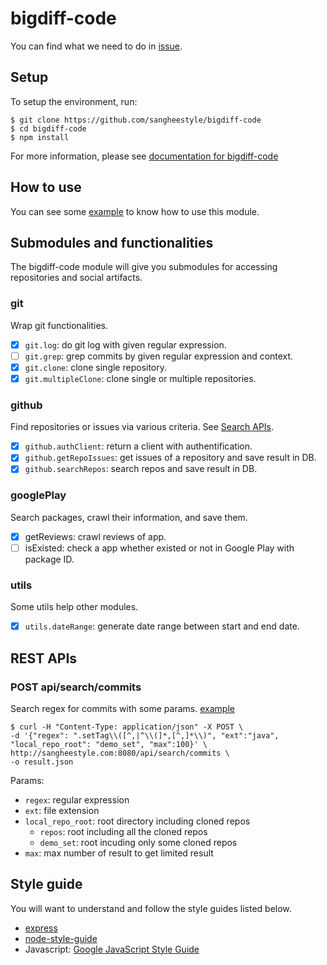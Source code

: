 # bigdiff-code
You can find what we need to do in [issue](https://github.com/sangheestyle/bigdiff-code/issues).

## Setup
To setup the environment, run:
```shell
$ git clone https://github.com/sangheestyle/bigdiff-code
$ cd bigdiff-code
$ npm install
```
For more information, please see [documentation for bigdiff-code](doc/README.md)

## How to use
You can see some [example](https://github.com/sangheestyle/bigdiff-code/tree/master/examples) to know how to use this module.

## Submodules and functionalities
The bigdiff-code module will give you submodules for accessing repositories and social artifacts.

### git
Wrap git functionalities.
- [x] `git.log`: do git log with given regular expression.
- [ ] `git.grep`: grep commits by given regular expression and context.
- [x] `git.clone`: clone single repository.
- [x] `git.multipleClone`: clone single or multiple repositories.

### github
Find repositories or issues via various criteria. See [Search APIs](https://developer.github.com/v3/search).
- [x] `github.authClient`: return a client with authentification.
- [x] `github.getRepoIssues`: get issues of a repository and save result in DB.
- [x] `github.searchRepos`: search repos and save result in DB.

### googlePlay
Search packages, crawl their information, and save them.
- [x] getReviews: crawl reviews of app.
- [ ] isExisted: check a app whether existed or not in Google Play with package ID.

### utils
Some utils help other modules.
- [x] `utils.dateRange`: generate date range between start and end date.

## REST APIs
### POST api/search/commits
Search regex for commits with some params. [example](https://gist.github.com/sangheestyle/3d6c3e7cd65e416ac398)
```shell
$ curl -H "Content-Type: application/json" -X POST \
-d '{"regex": ".setTag\\([^,|^\\(]*,[^,]*\\)", "ext":"java", "local_repo_root": "demo_set", "max":100}' \
http://sangheestyle.com:8080/api/search/commits \
-o result.json
```
Params:
* `regex`: regular expression
* `ext`: file extension
* `local_repo_root`: root directory including cloned repos
  * `repos`: root including all the cloned repos
  * `demo_set`: root incuding only some cloned repos
* `max`: max number of result to get limited result

## Style guide
You will want to understand and follow the style guides listed below.
* [express](https://github.com/strongloop/express)
* [node-style-guide](https://github.com/felixge/node-style-guide)
* Javascript: [Google JavaScript Style Guide](https://google-styleguide.googlecode.com/svn/trunk/javascriptguide.xml)
